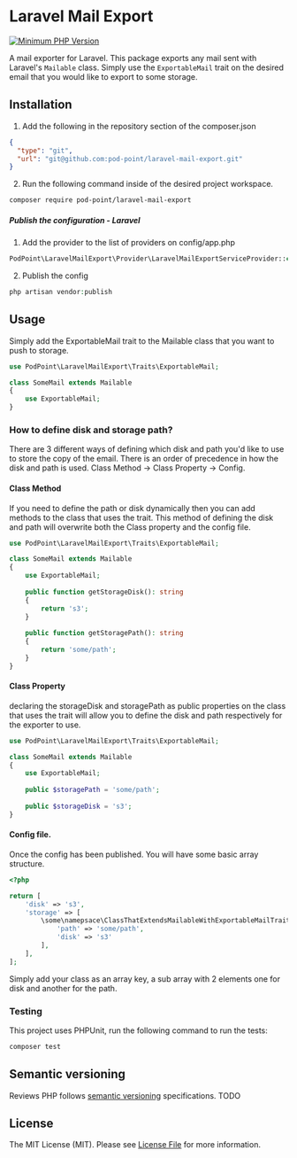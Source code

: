 # Laravel Mail Export

[![Minimum PHP Version](https://img.shields.io/badge/php-%3E%3D%207.1-8892BF.svg?style=flat-square)](https://php.net/)

A mail exporter for Laravel. This package exports any mail sent with Laravel's `Mailable` class. Simply use the `ExportableMail` trait on the desired email that you would like to export to some storage.

## Installation

1. Add the following in the repository section of the composer.json
```json
{
  "type": "git",
  "url": "git@github.com:pod-point/laravel-mail-export.git"
}
```
2. Run the following command inside of the desired project workspace.
```bash
composer require pod-point/laravel-mail-export
```
##### Publish the configuration - Laravel
1. Add the provider to the list of providers on config/app.php
```php
PodPoint\LaravelMailExport\Provider\LaravelMailExportServiceProvider::class,
```

2. Publish the config
```php
php artisan vendor:publish
```

## Usage

Simply add the ExportableMail trait to the Mailable class that you want to push to storage.

```php
use PodPoint\LaravelMailExport\Traits\ExportableMail;

class SomeMail extends Mailable
{
    use ExportableMail;
}
```

### How to define disk and storage path?

There are 3 different ways of defining which disk and path you'd like to use to store the copy of the email. There is an order of precedence in how the disk and path is used. Class Method -> Class Property -> Config.

#### Class Method
If you need to define the path or disk dynamically then you can add methods to the class that uses the trait. This method of defining the disk and path will overwrite both the Class property and the config file.

```php
use PodPoint\LaravelMailExport\Traits\ExportableMail;

class SomeMail extends Mailable
{
    use ExportableMail;
    
    public function getStorageDisk(): string
    {
        return 's3';
    }
    
    public function getStoragePath(): string
    {
        return 'some/path';
    }
}
```

#### Class Property
declaring the storageDisk and storagePath as public properties on the class that uses the trait will allow you to define the disk and path respectively for the exporter to use.

```php
use PodPoint\LaravelMailExport\Traits\ExportableMail;

class SomeMail extends Mailable
{
    use ExportableMail;
    
    public $storagePath = 'some/path';
    
    public $storageDisk = 's3';
}
```

#### Config file.
Once the config has been published. You will have some basic array structure.

```php
<?php

return [
    'disk' => 's3',
    'storage' => [
        \some\namepsace\ClassThatExtendsMailableWithExportableMailTrait::class => [
            'path' => 'some/path',
            'disk' => 's3'
        ],
    ],
];
```

Simply add your class as an array key, a sub array with 2 elements one for disk and another for the path.

### Testing

This project uses PHPUnit, run the following command to run the tests:
```bash
composer test
```


## Semantic versioning
Reviews PHP follows [semantic versioning](https://semver.org/) specifications. TODO

## License
The MIT License (MIT). Please see [License File](https://github.com/Pod-Point/reviews-php/LICENCE) for more information.
